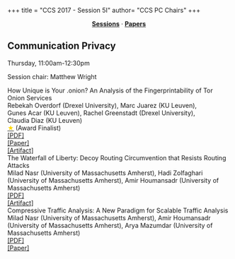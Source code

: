 +++
title = "CCS 2017 - Session 5I"
author= "CCS PC Chairs"
+++
<center><a href="/sessions"><b>Sessions</b></a> &middot; <a href="/papers"><b>Papers</b></a></center>
<p>
<h2>Communication Privacy</h2>Thursday, 11:00am-12:30pm<p>Session chair: Matthew Wright<div class="bpaper"><span class="ptitle">How Unique is Your .onion? An Analysis of the Fingerprintability of Tor Onion Services</span></br><div class="pblock"><span class="author">Rebekah&nbsp;Overdorf</span> <span class="institution">(Drexel University)</span>, <span class="author">Marc&nbsp;Juarez</span> <span class="institution">(KU Leuven)</span>, <span class="author">Gunes&nbsp;Acar</span> <span class="institution">(KU Leuven)</span>, <span class="author">Rachel&nbsp;Greenstadt</span> <span class="institution">(Drexel University)</span>, <span class="author">Claudia&nbsp;Diaz</span> <span class="institution">(KU Leuven)</span><br><div class="pextra"><a href="/finalists"><font color="#FFD700">&#9733;</font></a> (Award Finalist)<br> <a href="https://acmccs.github.io/papers/p2021-overdorfA.pdf">[PDF]</a><br><a href="https://arxiv.org/abs/1708.08475">[Paper]</a><br><a href="https://cosic.esat.kuleuven.be/fingerprintability/">[Artifact]</a><br></div></div></div><div class="bpaper"><span class="ptitle">The Waterfall of Liberty: Decoy Routing Circumvention that Resists Routing Attacks</span></br><div class="pblock"><span class="author">Milad&nbsp;Nasr</span> <span class="institution">(University of Massachusetts Amherst)</span>, <span class="author">Hadi&nbsp;Zolfaghari</span> <span class="institution">(University of Massachusetts Amherst)</span>, <span class="author">Amir&nbsp;Houmansadr</span> <span class="institution">(University of Massachusetts Amherst)</span><br><div class="pextra"> <a href="https://acmccs.github.io/papers/p2037-nasrA.pdf">[PDF]</a><br><a href="https://github.com/SPIN-UMass/waterfall">[Artifact]</a><br></div></div></div><div class="bpaper"><span class="ptitle">Compressive Traffic Analysis: A New Paradigm for Scalable Traffic Analysis</span></br><div class="pblock"><span class="author">Milad&nbsp;Nasr</span> <span class="institution">(University of Massachusetts Amherst)</span>, <span class="author">Amir&nbsp;Houmansadr</span> <span class="institution">(University of Massachusetts Amherst)</span>, <span class="author">Arya&nbsp;Mazumdar</span> <span class="institution">(University of Massachusetts Amherst)</span><br><div class="pextra"> <a href="https://acmccs.github.io/papers/p2053-nasrA.pdf">[PDF]</a><br><a href="http://people.cs.umass.edu/~milad/papers/compress_CCS.pdf">[Paper]</a><br></div></div></div>